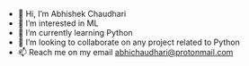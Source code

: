 - 👋 Hi, I’m Abhishek Chaudhari
- 👀 I’m interested in ML
- 🌱 I’m currently learning Python
- 💞️ I’m looking to collaborate on any project related to Python
- 📫 Reach me on my email abhichaudhari@protonmail.com
